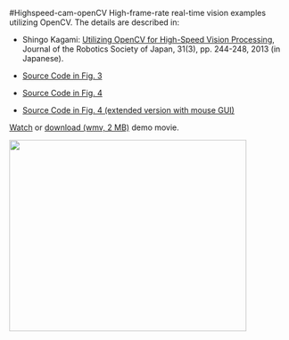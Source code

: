 #Highspeed-cam-openCV
High-frame-rate real-time vision examples utilizing OpenCV.  The details are described in:
  * Shingo Kagami: [Utilizing OpenCV for High-Speed Vision Processing](https://www.jstage.jst.go.jp/article/jrsj/31/3/31_31_244/_article/), Journal of the Robotics Society of Japan, 31(3), pp. 244-248, 2013 (in Japanese).

  * [Source Code in Fig. 3](https://github.com/BackupGGCode/highspeed-cam-opencv/blob/master/multi_threaded_cap/multi_threaded_cap.cpp)
  * [Source Code in Fig. 4](https://github.com/BackupGGCode/highspeed-cam-opencv/blob/no_mouse_jrsj_published/target_track/target_track.cpp)
  * [Source Code in Fig. 4 (extended version with mouse GUI)](https://github.com/BackupGGCode/highspeed-cam-opencv/blob/master/target_track/target_track.cpp)

[Watch](http://www.youtube.com/watch?v=v3jOkJZxVZU) or [download (wmv, 2 MB)](https://web.archive.org/web/20150429200341/http://highspeed-cam-opencv.googlecode.com/files/track_demo.wmv) demo movie.

<a href='http://www.youtube.com/watch?feature=player_embedded&v=v3jOkJZxVZU' target='_blank'><img src='http://img.youtube.com/vi/v3jOkJZxVZU/0.jpg' width='425' height=344 /></a>
